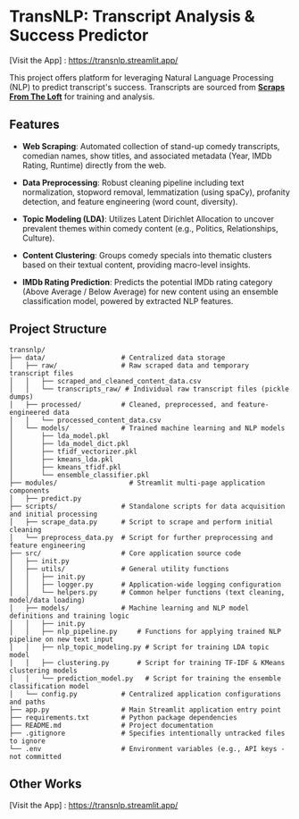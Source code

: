 # TransNLP: Transcript Analysis & Success Predictor

[Visit the App] : https://transnlp.streamlit.app/

This project offers platform for leveraging Natural Language Processing (NLP) to predict transcript's success. Transcripts are sourced from [**Scraps From The Loft**](https://scrapsfromtheloft.com/) for training and analysis.

## Features

* **Web Scraping**: Automated collection of stand-up comedy transcripts, comedian names, show titles, and associated metadata (Year, IMDb Rating, Runtime) directly from the web.

* **Data Preprocessing**: Robust cleaning pipeline including text normalization, stopword removal, lemmatization (using spaCy), profanity detection, and feature engineering (word count, diversity).

* **Topic Modeling (LDA)**: Utilizes Latent Dirichlet Allocation to uncover prevalent themes within comedy content (e.g., Politics, Relationships, Culture).

* **Content Clustering**: Groups comedy specials into thematic clusters based on their textual content, providing macro-level insights.

* **IMDb Rating Prediction**: Predicts the potential IMDb rating category (Above Average / Below Average) for new content using an ensemble classification model, powered by extracted NLP features.

## Project Structure
```
transnlp/
├── data/                   # Centralized data storage
│   ├── raw/                # Raw scraped data and temporary transcript files
│   │   ├── scraped_and_cleaned_content_data.csv
│   │   └── transcripts_raw/ # Individual raw transcript files (pickle dumps)
│   ├── processed/          # Cleaned, preprocessed, and feature-engineered data
│   │   └── processed_content_data.csv
│   └── models/             # Trained machine learning and NLP models
│       ├── lda_model.pkl
│       ├── lda_model_dict.pkl
│       ├── tfidf_vectorizer.pkl
│       ├── kmeans_lda.pkl
│       ├── kmeans_tfidf.pkl
│       └── ensemble_classifier.pkl
├── modules/                  # Streamlit multi-page application components
│   ├── predict.py
├── scripts/                # Standalone scripts for data acquisition and initial processing
│   ├── scrape_data.py      # Script to scrape and perform initial cleaning
│   └── preprocess_data.py  # Script for further preprocessing and feature engineering
├── src/                    # Core application source code
│   ├── init.py
│   ├── utils/              # General utility functions
│   │   ├── init.py
│   │   ├── logger.py       # Application-wide logging configuration
│   │   └── helpers.py      # Common helper functions (text cleaning, model/data loading)
│   ├── models/             # Machine learning and NLP model definitions and training logic
│   │   ├── init.py
│   │   ├── nlp_pipeline.py     # Functions for applying trained NLP pipeline on new text input
│   │   ├── nlp_topic_modeling.py # Script for training LDA topic model
│   │   ├── clustering.py       # Script for training TF-IDF & KMeans clustering models
│   │   └── prediction_model.py   # Script for training the ensemble classification model
│   └── config.py           # Centralized application configurations and paths
├── app.py                  # Main Streamlit application entry point
├── requirements.txt        # Python package dependencies
├── README.md               # Project documentation
├── .gitignore              # Specifies intentionally untracked files to ignore
└── .env                    # Environment variables (e.g., API keys - not committed
```
<!-- ## Getting Started

### Installation

1.  **Clone the repository:**
```bash
git clone https://github.com/santoshkkashyap25/transnlp.git
cd transnlp
```

2.  **Create and activate a virtual environment (recommended):**

    ```bash
    python -m venv env
    source env/bin/activate  # On Windows: `env\Scripts\activate`


    ```

3.  **Install Python dependencies:**

    ```bash
    pip install -r requirements.txt


    ```

4.  **Download NLTK and spaCy data:**
    The `src/utils/helpers.py` script will attempt to download necessary NLTK data automatically on its first run if missing.
    For spaCy, download the English model:

    ```bash
    python -m spacy download en_core_web_sm


    ```
 -->
<!-- ### Initial Setup (Data & Models)

For the application to function correctly, you need to first scrape data and train the NLP and prediction models. This process involves executing specific scripts:

1.  **Run Data Scraping & Preprocessing:**

    ```bash
    python scripts/scrape_data.py
    python scripts/preprocess_data.py


    ```

    *These scripts will populate the `data/raw/` and `data/processed/` directories with the necessary CSV files.*

2.  **Train NLP Models:**

    ```bash
    python src/models/nlp_topic_modeling.py
    python src/models/clustering.py


    ```

    *This will train and save the LDA model and its dictionary into `data/models/`.*

3.  **Train Prediction Model:**

    ```bash
    python src/models/prediction_model.py


    ```

    *This will train and save the `ensemble_classifier.pkl` model into `data/models/`.*
 -->
<!-- ### Run the Streamlit App

```bash
streamlit run app.py

``` -->

## Other Works

[Visit the App] : https://transnlp.streamlit.app/
